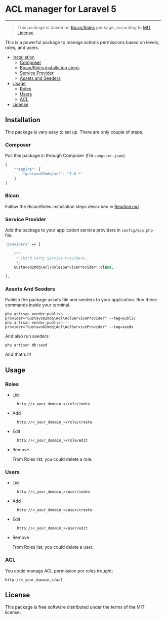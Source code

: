 # ACL manager for Laravel 5

----------
> This package is based on [Bican/Roles](https://github.com/romanbican/roles) package, according to [MIT License](https://raw.githubusercontent.com/romanbican/roles/master/LICENSE).

This is a powerful package to manage actions permissions based on levels, roles, and users.

- [Installation](#installation)
    - [Composer](#composer)
    - [Bican/Roles installation steps](#bican)
    - [Service Provider](#service-provider)
    - [Assets and Seeders](#assets-and-seeders)
- [Usage](#usage)
	- [Roles](#roles)
	- [Users](#users)
	- [ACL](#acl)
- [License](#license)

## Installation

This package is very easy to set up. There are only couple of steps.

### Composer

Pull this package in through Composer (file `composer.json`).

```js
{
    "require": {
        "gustavo82mdq/acl": "1.0.*"
    }
}
```

### Bican
Follow the Bican/Roles installation steps described in  [Readme.md](https://github.com/romanbican/roles/blob/master/README.md)

### Service Provider
Add the package to your application service providers in `config/app.php` file.

```php
'providers' => [
		                                                                                              
    /**
     * Third Party Service Providers...
     */
    Gustavo82mdq\Acl\RolesServiceProvider::class,

],
```

### Assets And Seeders

Publish the package assets file and seeders to your application. Run these commands inside your terminal.

    php artisan vendor:publish --provider="Gustavo82mdq\Acl\AclServiceProvider" --tag=public
    php artisan vendor:publish --provider="Gustavo82mdq\Acl\AclServiceProvider" --tag=seeds

And also run seeders:

    php artisan db:seed

And that's it!


## Usage

### Roles

 - List
 
		 http://<_your_domain_>/role/index
 - Add
 
 		 http://<_your_domain_>/role/create

 - Edit

		 http://<_your_domain_>/role/edit

 - Remove
 
	 From Roles list, you could delete a role.

### Users

 - List
 
		 http://<_your_domain_>/user/index
 - Add
 
 		 http://<_your_domain_>/user/create

 - Edit

		 http://<_your_domain_>/user/edit

 - Remove
 
	 From Roles list, you could delete a user.

### ACL
You could manage ACL permission por roles trought:

	http://<_your_domain_>/acl

## License

This package is free software distributed under the terms of the MIT license.